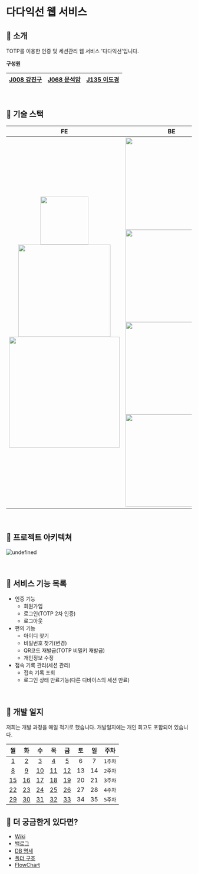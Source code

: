 # 다다익선 웹 서비스

## 📌 소개

TOTP를 이용한 인증 및 세션관리 웹 서비스 '다다익선'입니다.

**구성원**

| [J008 강진구](https://github.com/xortm854) | [J068 문석암](https://github.com/mon823) | [J135 이도경](https://github.com/dogyeong) |
|-----|----|-----|

<br>

## 📌 기술 스택

| FE | BE | Infra & etc |
|:----:|:-----:|:---------------:|
|<img src="https://user-images.githubusercontent.com/40662323/102689054-9fb86700-423e-11eb-95dd-ccae4ca9a4e7.png" width="130" /><img src="https://user-images.githubusercontent.com/40662323/102689035-86171f80-423e-11eb-900f-ba1401d47a02.png" width="250" /><img src="https://user-images.githubusercontent.com/40662323/102689070-bf4f8f80-423e-11eb-831d-e57b0a022867.png" width="300" />|<img src="https://user-images.githubusercontent.com/40662323/102689088-dbebc780-423e-11eb-936f-0cb710b12446.png" width="250" /><img src="https://user-images.githubusercontent.com/40662323/102689138-37b65080-423f-11eb-8c76-c003e07542d7.png" width="250" /><img src="https://user-images.githubusercontent.com/40662323/102689193-88c64480-423f-11eb-9fff-4cc0a6b2f216.png" width="250" /><img src="https://user-images.githubusercontent.com/40662323/102690083-4e13da80-4246-11eb-924f-7353d1eb795c.png" width="250" />|<img src="https://user-images.githubusercontent.com/40662323/102689118-0b9acf80-423f-11eb-86c2-677b3e27fa39.png" width="250" /><img src="https://user-images.githubusercontent.com/40662323/102689231-cb881c80-423f-11eb-907c-01eaacb6afc9.png" width="250"/>|

<br>

## 📌 프로젝트 아키텍쳐

![undefined](https://user-images.githubusercontent.com/40662323/102689973-954d9b80-4245-11eb-8d6d-d881dc4ae677.png)

<br>

## 📌 서비스 기능 목록

- 인증 기능
  - 회원가입
  - 로그인(TOTP 2차 인증)
  - 로그아웃
- 편의 기능
  - 아이디 찾기
  - 비밀번호 찾기(변경)
  - QR코드 재발급(TOTP 비밀키 재발급)
  - 개인정보 수정
- 접속 기록 관리(세션 관리)
  - 접속 기록 조회
  - 로그인 상태 만료기능(다른 디바이스의 세션 만료)
    
<br>

## 📌 개발 일지

저희는 개발 과정을 매일 적기로 했습니다. 개발일지에는 개인 회고도 포함되어 있습니다.

| 월 | 화 | 수 | 목 | 금 | 토 | 일 | 주차 |
|:--:|:--:|:--:|:--:|:--:|:--:|:--:|:--:|
| [1](https://github.com/boostcamp-2020/Project03-A-TOTP/wiki/Day-01-%EA%B0%9C%EB%B0%9C%EC%9D%BC%EC%A7%80-Web) | [2](https://github.com/boostcamp-2020/Project03-A-TOTP/wiki/Day-02-%EA%B0%9C%EB%B0%9C%EC%9D%BC%EC%A7%80-Web)  | [3](https://github.com/boostcamp-2020/Project03-A-TOTP/wiki/Day-03-%EA%B0%9C%EB%B0%9C%EC%9D%BC%EC%A7%80-Web)  | [4](https://github.com/boostcamp-2020/Project03-A-TOTP/wiki/Day-04-%EA%B0%9C%EB%B0%9C%EC%9D%BC%EC%A7%80-Web)  | [5](https://github.com/boostcamp-2020/Project03-A-TOTP/wiki/Day-05-%EA%B0%9C%EB%B0%9C%EC%9D%BC%EC%A7%80-Web)  | 6  | 7  | `1주차` |
| [8](https://github.com/boostcamp-2020/Project03-A-TOTP/wiki/Day-08-%EA%B0%9C%EB%B0%9C%EC%9D%BC%EC%A7%80-Web)  | [9](https://github.com/boostcamp-2020/Project03-A-TOTP/wiki/Day-09-%EA%B0%9C%EB%B0%9C%EC%9D%BC%EC%A7%80-Web)  | [10](https://github.com/boostcamp-2020/Project03-A-TOTP/wiki/Day-10-%EA%B0%9C%EB%B0%9C%EC%9D%BC%EC%A7%80-Web) | [11](https://github.com/boostcamp-2020/Project03-A-TOTP/wiki/Day-11-%EA%B0%9C%EB%B0%9C%EC%9D%BC%EC%A7%80-Web) | [12](https://github.com/boostcamp-2020/Project03-A-TOTP/wiki/Day-12-%EA%B0%9C%EB%B0%9C%EC%9D%BC%EC%A7%80-Web) | 13 | 14 | `2주차` |
| [15](https://github.com/boostcamp-2020/Project03-A-TOTP/wiki/Day-15-%EA%B0%9C%EB%B0%9C%EC%9D%BC%EC%A7%80-Web) | [16](https://github.com/boostcamp-2020/Project03-A-TOTP/wiki/Day-16-%EA%B0%9C%EB%B0%9C%EC%9D%BC%EC%A7%80-Web) | [17](https://github.com/boostcamp-2020/Project03-A-TOTP/wiki/Day-17-%EA%B0%9C%EB%B0%9C%EC%9D%BC%EC%A7%80-Web) | [18](https://github.com/boostcamp-2020/Project03-A-TOTP/wiki/Day-18-%EA%B0%9C%EB%B0%9C%EC%9D%BC%EC%A7%80-Web) | [19](https://github.com/boostcamp-2020/Project03-A-TOTP/wiki/Day-19-%EA%B0%9C%EB%B0%9C%EC%9D%BC%EC%A7%80-Web) | 20 | 21 | `3주차` |
| [22](https://github.com/boostcamp-2020/Project03-A-TOTP/wiki/Day-22-%EA%B0%9C%EB%B0%9C%EC%9D%BC%EC%A7%80-Web) | [23](https://github.com/boostcamp-2020/Project03-A-TOTP/wiki/Day-23-%EA%B0%9C%EB%B0%9C%EC%9D%BC%EC%A7%80-Web) | [24](https://github.com/boostcamp-2020/Project03-A-TOTP/wiki/Day-24-%EA%B0%9C%EB%B0%9C%EC%9D%BC%EC%A7%80-Web) | [25](https://github.com/boostcamp-2020/Project03-A-TOTP/wiki/Day-25-%EA%B0%9C%EB%B0%9C%EC%9D%BC%EC%A7%80-Web) | [26](https://github.com/boostcamp-2020/Project03-A-TOTP/wiki/Day-26-%EA%B0%9C%EB%B0%9C%EC%9D%BC%EC%A7%80-Web) | 27 | 28 | `4주차` |
| [29]() | [30](https://github.com/boostcamp-2020/Project03-A-TOTP/wiki/Day-30-%EA%B0%9C%EB%B0%9C%EC%9D%BC%EC%A7%80-Web) | [31](https://github.com/boostcamp-2020/Project03-A-TOTP/wiki/Day-31-%EA%B0%9C%EB%B0%9C%EC%9D%BC%EC%A7%80-Web) | [32](https://github.com/boostcamp-2020/Project03-A-TOTP/wiki/Day-32-%EA%B0%9C%EB%B0%9C%EC%9D%BC%EC%A7%80-Web) | [33](https://github.com/boostcamp-2020/Project03-A-TOTP/wiki/Day-33-%EA%B0%9C%EB%B0%9C%EC%9D%BC%EC%A7%80-Web) | 34 | 35 | `5주차` |


## 📌 더 궁금한게 있다면?

- [Wiki](https://github.com/boostcamp-2020/Project03-A-TOTP/wiki)
- [백로그](https://github.com/boostcamp-2020/Project03-A-TOTP/wiki/Backlog)
- [DB 명세](https://github.com/boostcamp-2020/Project03-A-TTP/wiki/DB)
- [폴더 구조](https://github.com/boostcamp-2020/Project03-A-TOTP/wiki/WEB-%ED%8F%B4%EB%8D%94%EA%B5%AC%EC%A1%B0)
- [FlowChart](https://github.com/boostcamp-2020/Project03-A-TOTP/wiki/FlowChart)
